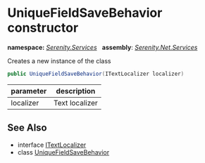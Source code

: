 # UniqueFieldSaveBehavior constructor
**namespace:** *[Serenity.Services](../../README.md#serenity.services-namespace)*   **assembly**: *[Serenity.Net.Services](../../README.md)*

Creates a new instance of the class

```csharp
public UniqueFieldSaveBehavior(ITextLocalizer localizer)
```

| parameter | description |
| --- | --- |
| localizer | Text localizer |

## See Also

* interface [ITextLocalizer](../Serenity.Net.Core/../../Serenity/ITextLocalizer.md)
* class [UniqueFieldSaveBehavior](../UniqueFieldSaveBehavior.md)